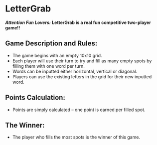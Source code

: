 # LetterGrab

_**Attention Fun Lovers:**_
**LetterGrab is a real fun competitive two-player game!!**

## Game Description and Rules:
- The game begins with an empty 10x10 grid.
- Each player will use their turn to try and fill as many empty spots by filling them with one word per turn. 
- Words can be inputted either horizontal, vertical or diagonal.
- Players can use the existing letters in the grid for their new inputted word.
  
## Points Calculation:
- Points are simply calculated – one point is earned per filled spot.

## The Winner:
- The player who fills the most spots is the winner of this game.

